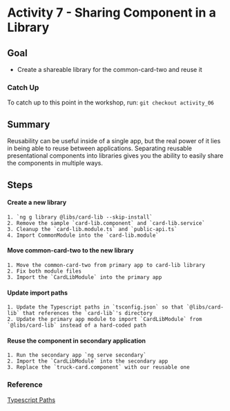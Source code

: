 # Activity 7 - Sharing Component in a Library

## Goal
- Create a shareable library for the common-card-two and reuse it

### Catch Up
To catch up to this point in the workshop, run:
  `git checkout activity_06`

## Summary
Reusability can be useful inside of a single app, but the real power of it lies in being able to reuse between applications.  Separating reusable presentational components into libraries gives you the ability to easily share the components in multiple ways.

## Steps

#### Create a new library
    1. `ng g library @libs/card-lib --skip-install`
    2. Remove the sample `card-lib.component` and `card-lib.service`
    3. Cleanup the `card-lib.module.ts` and `public-api.ts`
    4. Import CommonModule into the `card-lib.module`

#### Move common-card-two to the new library
    1. Move the common-card-two from primary app to card-lib library
    2. Fix both module files
    3. Import the `CardLibModule` into the primary app

#### Update import paths
    1. Update the Typescript paths in `tsconfig.json` so that `@libs/card-lib` that references the `card-lib`'s directory
    2. Update the primary app module to import `CardLibModule` from `@libs/card-lib` instead of a hard-coded path

#### Reuse the component in secondary application
    1. Run the secondary app `ng serve secondary`
    2. Import the `CardLibModule` into the secondary app
    3. Replace the `truck-card.component` with our reusable one


### Reference
[Typescript Paths](https://www.typescriptlang.org/tsconfig#paths)

